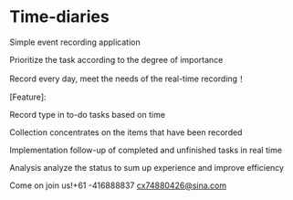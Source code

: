 # Time-diaries

Simple event recording application 

Prioritize the task according to the degree of importance

Record every day, meet the needs of the real-time recording！

[Feature]:

Record  type in to-do tasks based on time

Collection concentrates on the items that have been recorded

Implementation follow-up of completed and unfinished tasks in real time

Analysis analyze the status to sum up experience and improve efficiency

Come on join us!+61 -416888837  cx74880426@sina.com
